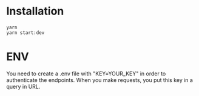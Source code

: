
# Installation

```
yarn
yarn start:dev
```

# ENV
You need to create a .env file with "KEY=YOUR_KEY" in order to authenticate the endpoints. When you make requests, you put this key in a query in URL.